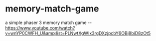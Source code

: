 # memory-match-game
a simple phaser 3 memory match game -- https://www.youtube.com/watch?v=wnYP0CWFH_U&amp;list=PLNwtXgWIx3rgDXzjpcbY6OBj8biD8zOt5
